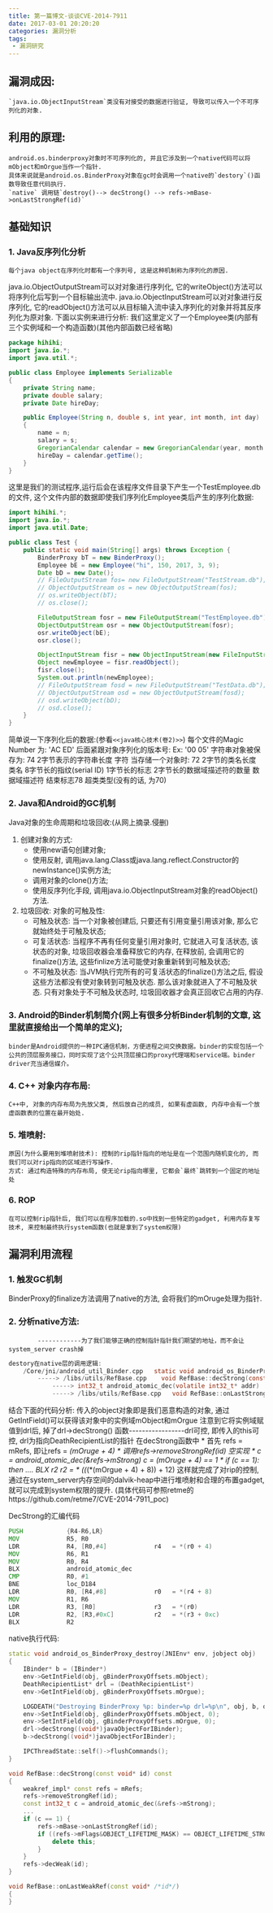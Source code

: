 ```yaml
---
title: 第一篇博文-谈谈CVE-2014-7911
date: 2017-03-01 20:20:20
categories: 漏洞分析
tags:
 - 漏洞研究 
---
```

## 漏洞成因:
	`java.io.ObjectInputStream`类没有对接受的数据进行验证, 导致可以传入一个不可序列化的对象.

## 利用的原理:
	android.os.binderproxy对象时不可序列化的, 并且它涉及到一个native代码可以将mObject和mOrgue当作一个指针.
	具体来说就是android.os.BinderProxy对象在gc时会调用一个native的`destory`()函数导致任意代码执行.
	`native` 调用链`destroy()--> decStrong() --> refs->mBase->onLastStrongRef(id)`
## 基础知识

### 1. Java反序列化分析
	每个java object在序列化时都有一个序列号, 这是这种机制称为序列化的原因.
java.io.ObjectOutputStream可以对对象进行序列化, 它的writeObject()方法可以将序列化后写到一个目标输出流中.
java.io.ObjectInputStream可以对对象进行反序列化, 它的readObject()方法可以从目标输入流中读入序列化的对象并将其反序列化为原对象.
下面以实例来进行分析:
  我们这里定义了一个Employee类(内部有三个实例域和一个构造函数)(其他内部函数已经省略)
```java
package hihihi;
import java.io.*;
import java.util.*;

public class Employee implements Serializable
{
	private String name;
	private double salary;
	private Date hireDay;

   	public Employee(String n, double s, int year, int month, int day)
	{
		name = n;
		salary = s;
		GregorianCalendar calendar = new GregorianCalendar(year, month - 1, day);
		hireDay = calendar.getTime();
	}
}
```
这里是我们的测试程序,运行后会在该程序文件目录下产生一个TestEmployee.db的文件, 这个文件内部的数据即使我们序列化Employee类后产生的序列化数据:
```java
import hihihi.*;
import java.io.*;
import java.util.Date;

public class Test {
	public static void main(String[] args) throws Exception {
		BinderProxy bT = new BinderProxy();
		Employee bE = new Employee("hi", 150, 2017, 3, 9);
		Date bD = new Date();
		// FileOutputStream fos= new FileOutputStream("TestStream.db");
		// ObjectOutputStream os = new ObjectOutputStream(fos); 
		// os.writeObject(bT);
		// os.close();

		FileOutputStream fosr = new FileOutputStream("TestEmployee.db");
		ObjectOutputStream osr = new ObjectOutputStream(fosr);
		osr.writeObject(bE);
		osr.close();	

		ObjectInputStream fisr = new ObjectInputStream(new FileInputStream("TestEmployee.db"));
		Object newEmployee = fisr.readObject();
		fisr.close();
		System.out.println(newEmployee);	
		// FileOutputStream fosd = new FileOutputStream("TestData.db");
		// ObjectOutputStream osd = new ObjectOutputStream(fosd);
		// osd.writeObject(bD);
		// osd.close();
    }
}
```
简单说一下序列化后的数据:(参看`<<java核心技术(卷2)>>`)
	每个文件的Magic Number 为:  'AC ED'
	后面紧跟对象序列化的版本号: Ex: '00 05'
	字符串对象被保存为: 74  2字节表示的字符串长度 字符
	当存储一个对象时:   72  2字节的类名长度    类名   8字节长的指纹(serial ID)   1字节长的标志  2字节长的数据域描述符的数量 数据域描述符  结束标志78 超类类型(没有的话, 为70)
	
### 2. Java和Android的GC机制
Java对象的生命周期和垃圾回收:(从网上摘录.侵删)
1. 创建对象的方式:
   * 使用new语句创建对象;
   * 使用反射, 调用java.lang.Class或java.lang.reflect.Constructor的newInstance()实例方法;
   * 调用对象的clone()方法;
   * 使用反序列化手段, 调用java.io.ObjectInputStream对象的readObject()方法.
2. 垃圾回收:
   对象的可触及性:
   * 可触及状态: 当一个对象被创建后, 只要还有引用变量引用该对象, 那么它就始终处于可触及状态;
   * 可复活状态: 当程序不再有任何变量引用对象时, 它就进入可复活状态, 该状态的对象, 垃圾回收器会准备释放它的内存, 在释放前, 会调用它的finalize()方法, 这些finlize方法可能使对象重新转到可触及状态;
   * 不可触及状态: 当JVM执行完所有的可复活状态的finalize()方法之后, 假设这些方法都没有使对象转到可触及状态. 那么该对象就进入了不可触及状态. 只有对象处于不可触及状态时, 垃圾回收器才会真正回收它占用的内存.

### 3. Android的Binder机制简介(网上有很多分析Binder机制的文章, 这里就直接给出一个简单的定义);
	binder是Android提供的一种IPC通信机制，方便进程之间交换数据。binder的实现包括一个公共的顶层服务接口，同时实现了这个公共顶层接口的proxy代理端和service端。binder driver充当通信媒介。


### 4. C++ 对象内存布局:
	C++中, 对象的内存布局为先放父类, 然后放自己的成员, 如果有虚函数, 内存中会有一个放虚函数表的位置在最开始处.

### 5. 堆喷射:
	原因(为什么要用到堆喷射技术): 控制的rip指针指向的地址是在一个范围内随机变化的, 而我们可以对rip指向的区域进行写操作.
    方式: 通过构造特殊的内存布局, 使无论rip指向哪里, 它都会`最终`跳转到一个固定的地址处

### 6. ROP
    在可以控制rip指针后, 我们可以在程序加载的.so中找到一些特定的gadget, 利用内存复写技术, 来控制最终执行system函数(也就是拿到了system权限)

	
## 漏洞利用流程

### 1. 触发GC机制
BinderProxy的finalize方法调用了native的方法, 会将我们的mOruge处理为指针.

### 2. 分析native方法:
			------------为了我们能够正确的控制指针指针我们期望的地址，而不会让system_server crash掉
```c
destory在native层的调用逻辑:
	/Core/jni/android_util_Binder.cpp   static void android_os_BinderProxy_destroy(JNIEnv* env, jobject obj)
		-----> /libs/utils/RefBase.cpp    void RefBase::decStrong(const void* id) const
			-----> int32_t android_atomic_dec(volatile int32_t* addr)          /system/core/libcutils/atomic.c
			-----> /libs/utils/RefBase.cpp   void RefBase::onLastStrongRef(const void* /*id*/)
```
结合下面的代码分析:
传入的object对象即是我们恶意构造的对象, 通过GetIntField()可以获得该对象中的实例域mObject和mOrgue
  注意到它将实例域赋值到drl后, 掉了drl->decStrong() 函数-----------------drl可控, 即传入的this可控, drl为指向DeathRecipientList的指针
      在decStrong函数中
	  	* 首先 refs = mRefs,                        即让refs = *(mOruge + 4)
		* 调用refs->removeStrongRef(id)             空实现
		* c = android_atomic_dec(&refs->mStrong)    c = *(mOruge + 4) == 1
		* if (c == 1): then ....    BLX r2			r2 = * (*(*(*(mOrgue + 4) + 8)) + 12)
  这样就完成了对rip的控制, 通过在system_server内存空间的dalvik-heap中进行堆喷射和合理的布置gadget, 就可以完成到system权限的提升.
 (具体代码可参照retme的https://github.com/retme7/CVE-2014-7911_poc)
			 
DecStrong的汇编代码
```asm
PUSH            {R4-R6,LR}
MOV             R5, R0
LDR             R4, [R0,#4]				r4   = *(r0 + 4)
MOV             R6, R1
MOV             R0, R4
BLX             android_atomic_dec
CMP             R0, #1
BNE             loc_D184
LDR             R0, [R4,#8]				r0   = *(r4 + 8)
MOV             R1, R6
LDR             R3, [R0]				r3   = *(r0)
LDR             R2, [R3,#0xC]			r2   = *(r3 + 0xc)
BLX             R2
```
native执行代码:
```cpp
static void android_os_BinderProxy_destroy(JNIEnv* env, jobject obj)
{
	IBinder* b = (IBinder*)
	env->GetIntField(obj, gBinderProxyOffsets.mObject);
	DeathRecipientList* drl = (DeathRecipientList*)
	env->GetIntField(obj, gBinderProxyOffsets.mOrgue);

	LOGDEATH("Destroying BinderProxy %p: binder=%p drl=%p\n", obj, b, drl);
	env->SetIntField(obj, gBinderProxyOffsets.mObject, 0);
	env->SetIntField(obj, gBinderProxyOffsets.mOrgue, 0);
	drl->decStrong((void*)javaObjectForIBinder);
	b->decStrong((void*)javaObjectForIBinder);

	IPCThreadState::self()->flushCommands();
}

void RefBase::decStrong(const void* id) const
{
	weakref_impl* const refs = mRefs;
	refs->removeStrongRef(id);
	const int32_t c = android_atomic_dec(&refs->mStrong);
	...
	if (c == 1) {
		refs->mBase->onLastStrongRef(id);
		if ((refs->mFlags&OBJECT_LIFETIME_MASK) == OBJECT_LIFETIME_STRONG) {
			delete this;
		}
	}
	refs->decWeak(id);
}

void RefBase::onLastWeakRef(const void* /*id*/)
{
}
```

